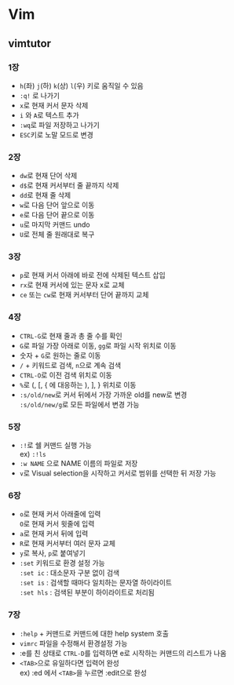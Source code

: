 # Vim
## vimtutor
### 1장
- `h`(좌) `j`(하) `k`(상) `l`(우) 키로 움직일 수 있음   
- `:q!` 로 나가기
- `x`로 현재 커서 문자 삭제
- `i` 와 `A`로 텍스트 추가
- `:wq`로 파일 저장하고 나가기
- `ESC`키로 노말 모드로 변경
### 2장
- `dw`로 현재 단어 삭제
- `d$`로 현재 커서부터 줄 끝까지 삭제
- `dd`로 현재 줄 삭제
- `w`로 다음 단어 앞으로 이동
- `e`로 다음 단어 끝으로 이동
- `u`로 마지막 커맨드 undo
- `U`로 전체 줄 원래대로 복구
### 3장
- `p`로 현재 커서 아래에 바로 전에 삭제된 텍스트 삽입
- `rx`로 현재 커서에 있는 문자 x로 교체
- `ce` 또는 `cw`로 현재 커서부터 단어 끝까지 교체
### 4장
- `CTRL-G`로 현재 줄과 총 줄 수를 확인
- `G`로 파일 가장 아래로 이동, `gg`로 파일 시작 위치로 이동
- 숫자 + `G`로 원하는 줄로 이동
- `/` + 키워드로 검색, `n`으로 계속 검색
- `CTRL-O`로 이전 검색 위치로 이동
- `%`로 (, [, { 에 대응하는 ), ], } 위치로 이동
- `:s/old/new`로 커서 뒤에서 가장 가까운 old를 new로 변경   
 `:s/old/new/g`로 모든 파일에서 변경 가능
### 5장
- `:!`로 쉘 커맨드 실행 가능   
 ex) `:!ls`
- `:w NAME` 으로 NAME 이름의 파일로 저장
- `v`로 Visual selection을 시작하고 커서로 범위를 선택한 뒤 저장 가능
### 6장
- `o`로 현재 커서 아래줄에 입력   
`O`로 현재 커서 윗줄에 입력
- `a`로 현재 커서 뒤에 입력 
- `R`로 현재 커서부터 여러 문자 교체
- `y`로 복사, `p`로 붙여넣기
- `:set` 키워드로 환경 설정 가능   
`:set ic` : 대소문자 구분 없이 검색   
`:set is` : 검색할 때마다 일치하는 문자열 하이라이트    
`:set hls` : 검색된 부분이 하이라이트로 처리됨
### 7장
- `:help` + 커맨드로 커맨드에 대한 help system 호출
- `vimrc` 파일을 수정해서 환경설정 가능
- :e를 친 상태로 `CTRL-D`를 입력하면 e로 시작하는 커맨드의 리스트가 나옴
-  `<TAB>`으로 유일하다면 입력어 완성   
ex) :ed 에서 `<TAB>`을 누르면 :edit으로 완성


